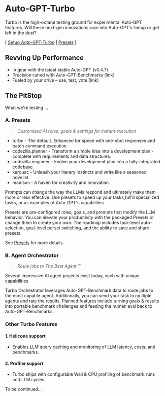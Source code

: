 # Auto-GPT-Turbo

Turbo is the high-octane testing ground for experimental Auto-GPT features. Will these next-gen innovations race into Auto-GPT's lineup or get left in the dust?

[ [Setup Auto-GPT-Turbo](/turbo/docs/setup.md) | [Presets](/turbo/docs/presets.md) ]

## Revving Up Performance
- In gear with the latest stable Auto-GPT (v0.4.7)
- Precision-tuned with Auto-GPT-Benchmarks [link]
- Fueled by your drive – use, test, vote [link]

## The PitStop

What we're testing ...

### A. Presets

> _Customized AI roles, goals & settings for instant execution_

- turbo - The default. Enhanced for speed with one-shot responses and batch command execution.
- codezilla.planner - Transform a simple idea into a development plan - complete with requirements and data structures.
- codezilla.engineer - Evolve your development plan into a fully-integrated codebase.
- kerouac - Unleash your literary instincts and write like a seasoned novelist.
- madison - A haven for creativity and innovation.

Prompts can change the way the LLMs respond and ultimately make them more or less effective. Use presets to speed up your tasks,fulfill specialized tasks, or as examples of Auto-GPT's capabilities.

Presets are pre-configured roles, goals, and prompts that modify the LLM behavior. You can elevate your productivity with the packaged Presets or change them to create your own. The roadmap includes task-level auto-selection, goal-level perset switching, and the ability to save and share presets.

See [Presets](/turbo/docs/presets.md) for more details.

### B. Agent Orchestrator

> _Route jobs to The Best Agent :tm:_

Several impressive AI agent projects exist today, each with unique capabilities. 

Turbo Orchestrator leverages Auto-GPT-Benchmark data to route jobs to the most capable agent. Additionally, you can send your task to multiple agents and rate the results. Planned features include turning goals & results into portable benchmark challenges and feeding the human eval back to Auto-GPT-Benchmarks.

### Other Turbo Features

#### 1. Helicone support
- Enables LLM query caching and monitoring of LLM latency, costs, and benchmarks.

#### 2. Profiler support
- Turbo ships with configurable Wall & CPU profiling of benchmark runs and LLM cycles.

To be continued...
